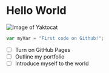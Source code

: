 # Hello World
![Image of Yaktocat](https://octodex.github.com/images/yaktocat.png)
``` javascript
var myVar = "First code on Github!";
```
- [ ] Turn on GitHub Pages
- [ ] Outline my portfolio
- [ ] Introduce myself to the world

